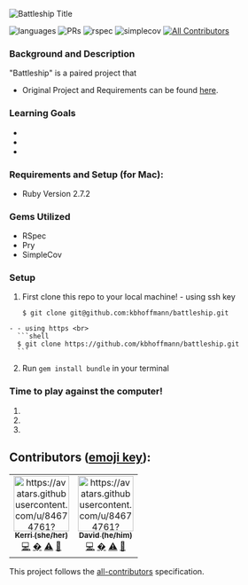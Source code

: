 ![Battleship Title](https://encrypted-tbn0.gstatic.com/images?q=tbn:ANd9GcQaVdGbtbXRVW5mHTPMPIYLr4hCykCEmSUGCueLF_dU1j0iFD4m1z1sXRvvPIFx8qrZV1Q&usqp=CAU)


![languages](https://img.shields.io/github/languages/top/kbhoffmann/battleship?color=red)
![PRs](https://img.shields.io/github/issues-pr-closed/dkassin/battleship)
![rspec](https://img.shields.io/gem/v/rspec?color=blue&label=rspec)
![simplecov](https://img.shields.io/gem/v/simplecov?color=blue&label=simplecov) <!-- ALL-CONTRIBUTORS-BADGE:START - Do not remove or modify this section -->
[![All Contributors](https://img.shields.io/badge/contributors-2-orange.svg?style=flat)](#contributors-)
<!-- ALL-CONTRIBUTORS-BADGE:END -->

### Background and Description
"Battleship" is a paired project that 
- Original Project and Requirements can be found [here](https://github.com/turingschool-examples/battleship).

### Learning Goals
  *
  *
  *
### Requirements and Setup (for Mac):
  * Ruby Version 2.7.2

### Gems Utilized
  * RSpec
  * Pry
  * SimpleCov

### Setup
  1. First clone this repo to your local machine!
    - using ssh key <br>
      ```shell
      $ git clone git@github.com:kbhoffmann/battleship.git
      ```
    - - using https <br>
      ```shell
      $ git clone https://github.com/kbhoffmann/battleship.git
      ```
  2. Run `gem install bundle` in your terminal

### Time to play against the computer!
  1)
  2)
  3)



## **Contributors** ([emoji key](https://allcontributors.org/docs/en/emoji-key)):

<!-- ALL-CONTRIBUTORS-LIST:START - Do not remove or modify this section -->
<!-- prettier-ignore-start -->
<!-- markdownlint-disable -->
<table>
  <tr>
    <td align="center"><a href="https://github.com/kbhoffmann"><img src="https://avatars.githubusercontent.com/u/84674761?s=400&u=c9fbc381c9da0cff613eeaa15e2e9f38106dedc4&v=4" width="100px;" alt="https://avatars.githubusercontent.com/u/84674761?s=400&u=c9fbc381c9da0cff613eeaa15e2e9f38106dedc4&v=4"/><br /><sub><b>Kerri (she/her)</b></sub></a><br /><a href="https://github.com/kbhoffmann/battleship/commits?author=kbhoffmann" title="Code">💻</a> <a href="#ideas-kbhoffmann" title="Ideas, Planning, & Feedback">�</a> <a href="https://github.com/kbhoffmann/battleship/commits?author=kbhoffmann" title="Tests">⚠️</a> <a href="https://github.com/kbhoffmann/battleship/pulls?q=is%3Apr+reviewed-by%3kbhoffmann" title="Reviewed Pull Requests">👀</a></td>
    <td align="center"><a href="https://github.com/dkassin"><img src="" width="100px;" alt="https://avatars.githubusercontent.com/u/84674761?s=400&u=c9fbc381c9da0cff613eeaa15e2e9f38106dedc4&v=4"/><br /><sub><b>David (he/him)</b></sub></a><br /><a href="https://github.com/dkassin/battleship/commits?author=kbhoffmann" title="Code">💻</a> <a href="#ideas-kbhoffmann" title="Ideas, Planning, & Feedback">�</a> <a href="https://github.com/kbhoffmann/battleship/commits?author=kbhoffmann" title="Tests">⚠️</a> <a href="https://github.com/kbhoffmann/battleship/pulls?q=is%3Apr+reviewed-by%3kbhoffmann" title="Reviewed Pull Requests">👀</a></td>
</table>

<!-- markdownlint-restore -->
<!-- prettier-ignore-end -->

<!-- ALL-CONTRIBUTORS-LIST:END -->

This project follows the [all-contributors](https://github.com/all-contributors/all-contributors) specification.
<!--

